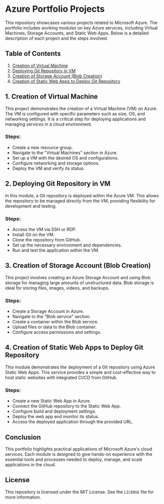 # Azure Portfolio Projects

This repository showcases various projects related to Microsoft Azure. The portfolio includes working modules on key Azure services, including Virtual Machines, Storage Accounts, and Static Web Apps. Below is a detailed description of each project and the steps involved.

## Table of Contents

1. [Creation of Virtual Machine](#creation-of-virtual-machine)
2. [Deploying Git Repository in VM](#deploying-git-repository-in-vm)
3. [Creation of Storage Account (Blob Creation)](#creation-of-storage-account-blob-creation)
4. [Creation of Static Web Apps to Deploy Git Repository](#creation-of-static-web-apps-to-deploy-git-repository)

## 1. Creation of Virtual Machine

This project demonstrates the creation of a Virtual Machine (VM) on Azure. The VM is configured with specific parameters such as size, OS, and networking settings. It is a critical step for deploying applications and managing services in a cloud environment.

### Steps:
- Create a new resource group.
- Navigate to the "Virtual Machines" section in Azure.
- Set up a VM with the desired OS and configurations.
- Configure networking and storage options.
- Deploy the VM and verify its status.

## 2. Deploying Git Repository in VM

In this module, a Git repository is deployed within the Azure VM. This allows the repository to be managed directly from the VM, providing flexibility for development and testing.

### Steps:
- Access the VM via SSH or RDP.
- Install Git on the VM.
- Clone the repository from GitHub.
- Set up the necessary environment and dependencies.
- Run and test the application within the VM.

## 3. Creation of Storage Account (Blob Creation)

This project involves creating an Azure Storage Account and using Blob storage for managing large amounts of unstructured data. Blob storage is ideal for storing files, images, videos, and backups.

### Steps:
- Create a Storage Account in Azure.
- Navigate to the "Blob service" section.
- Create a container within the Blob service.
- Upload files or data to the Blob container.
- Configure access permissions and settings.

## 4. Creation of Static Web Apps to Deploy Git Repository

This module demonstrates the deployment of a Git repository using Azure Static Web Apps. This service provides a simple and cost-effective way to host static websites with integrated CI/CD from GitHub.

### Steps:
- Create a new Static Web App in Azure.
- Connect the GitHub repository to the Static Web App.
- Configure build and deployment settings.
- Deploy the web app and monitor its status.
- Access the deployed application through the provided URL.

## Conclusion

This portfolio highlights practical applications of Microsoft Azure's cloud services. Each module is designed to give hands-on experience with the essential tools and processes needed to deploy, manage, and scale applications in the cloud.

## License

This repository is licensed under the MIT License. See the `LICENSE` file for more information.

